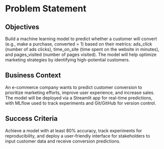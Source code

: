# Problem Statement
## Objectives
Build a machine learning model to predict whether a customer will convert (e.g., make a purchase, converted = 1) based on their metrics: ads_click (number of ads clicks), time_on_site (time spent on the website in minutes), and pages_visited (number of pages visited). The model will help optimize marketing strategies by identifying high-potential customers.

## Business Context
An e-commerce company wants to predict customer conversion to prioritize marketing efforts, improve user experience, and increase sales. The model will be deployed via a Streamlit app for real-time predictions, with MLflow used to track experiments and Git/GitHub for version control.

## Success Criteria
Achieve a model with at least 80% accuracy, track experiments for reproducibility, and deploy a user-friendly interface for stakeholders to input customer data and receive conversion predictions.

